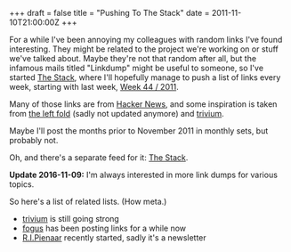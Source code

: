 +++
draft = false
title = "Pushing To The Stack"
date = 2011-11-10T21:00:00Z
+++



For a while I've been annoying my colleagues with random links I've found
 interesting. They might be related to the project we're working on or stuff
 we've talked about. Maybe they're not that random after all, but the infamous
 mails titled "Linkdump" might be useful to someone, so I've started
 [The Stack](/stack), where I'll hopefully manage to push a list of links
 every week, starting with last week, [Week 44 / 2011](/stack/2011/week-44).

Many of those links are from [Hacker News](http://news.ycombinator.com),
 and some inspiration is taken from [the left fold](http://www.foldl.org)
 (sadly not updated anymore) and [trivium](http://chneukirchen.org/trivium).

Maybe I'll post the months prior to November 2011 in monthly sets, but probably not.

Oh, and there's a separate feed for it: [The Stack](/stack/atom.xml).

**Update 2016-11-09:** I'm always interested in more link dumps for various topics.

So here's a list of related lists. (How meta.)

  * [trivium](http://chneukirchen.org/trivium) is still going strong
  * [fogus](http://blog.fogus.me) has been posting links for a while now
  * [R.I.Pienaar](http://us14.campaign-archive1.com/home/?u=48a10a5d8254d034473c9ca1c&id=38d0f6d5e9) recently started, sadly it's a newsletter
